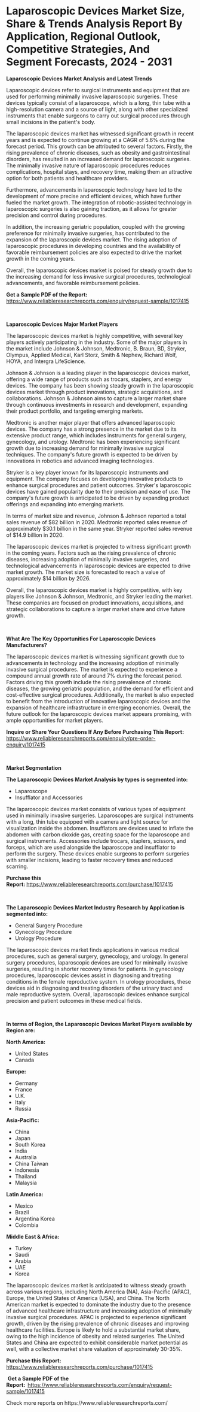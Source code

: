 <p><h1>Laparoscopic Devices Market Size, Share & Trends Analysis Report By Application, Regional Outlook, Competitive Strategies, And Segment Forecasts, 2024 - 2031</h1></p><p><strong>Laparoscopic Devices Market Analysis and Latest Trends</strong></p>
<p><p>Laparoscopic devices refer to surgical instruments and equipment that are used for performing minimally invasive laparoscopic surgeries. These devices typically consist of a laparoscope, which is a long, thin tube with a high-resolution camera and a source of light, along with other specialized instruments that enable surgeons to carry out surgical procedures through small incisions in the patient's body.</p><p>The laparoscopic devices market has witnessed significant growth in recent years and is expected to continue growing at a CAGR of 5.6% during the forecast period. This growth can be attributed to several factors. Firstly, the rising prevalence of chronic diseases, such as obesity and gastrointestinal disorders, has resulted in an increased demand for laparoscopic surgeries. The minimally invasive nature of laparoscopic procedures reduces complications, hospital stays, and recovery time, making them an attractive option for both patients and healthcare providers.</p><p>Furthermore, advancements in laparoscopic technology have led to the development of more precise and efficient devices, which have further fueled the market growth. The integration of robotic-assisted technology in laparoscopic surgeries is also gaining traction, as it allows for greater precision and control during procedures.</p><p>In addition, the increasing geriatric population, coupled with the growing preference for minimally invasive surgeries, has contributed to the expansion of the laparoscopic devices market. The rising adoption of laparoscopic procedures in developing countries and the availability of favorable reimbursement policies are also expected to drive the market growth in the coming years.</p><p>Overall, the laparoscopic devices market is poised for steady growth due to the increasing demand for less invasive surgical procedures, technological advancements, and favorable reimbursement policies.</p></p>
<p><strong>Get a Sample PDF of the Report:&nbsp;</strong> <a href="https://www.reliableresearchreports.com/enquiry/request-sample/1017415">https://www.reliableresearchreports.com/enquiry/request-sample/1017415</a></p>
<p>&nbsp;</p>
<p><strong>Laparoscopic Devices Major Market Players</strong></p>
<p><p>The laparoscopic devices market is highly competitive, with several key players actively participating in the industry. Some of the major players in the market include Johnson & Johnson, Medtronic, B. Braun, BD, Stryker, Olympus, Applied Medical, Karl Storz, Smith & Nephew, Richard Wolf, HOYA, and Intergra LifeScience. </p><p>Johnson & Johnson is a leading player in the laparoscopic devices market, offering a wide range of products such as trocars, staplers, and energy devices. The company has been showing steady growth in the laparoscopic devices market through product innovations, strategic acquisitions, and collaborations. Johnson & Johnson aims to capture a larger market share through continuous investments in research and development, expanding their product portfolio, and targeting emerging markets.</p><p>Medtronic is another major player that offers advanced laparoscopic devices. The company has a strong presence in the market due to its extensive product range, which includes instruments for general surgery, gynecology, and urology. Medtronic has been experiencing significant growth due to increasing demand for minimally invasive surgical techniques. The company's future growth is expected to be driven by innovations in robotics and advanced imaging technologies.</p><p>Stryker is a key player known for its laparoscopic instruments and equipment. The company focuses on developing innovative products to enhance surgical procedures and patient outcomes. Stryker's laparoscopic devices have gained popularity due to their precision and ease of use. The company's future growth is anticipated to be driven by expanding product offerings and expanding into emerging markets.</p><p>In terms of market size and revenue, Johnson & Johnson reported a total sales revenue of $82 billion in 2020. Medtronic reported sales revenue of approximately $30.1 billion in the same year. Stryker reported sales revenue of $14.9 billion in 2020.</p><p>The laparoscopic devices market is projected to witness significant growth in the coming years. Factors such as the rising prevalence of chronic diseases, increasing adoption of minimally invasive surgeries, and technological advancements in laparoscopic devices are expected to drive market growth. The market size is forecasted to reach a value of approximately $14 billion by 2026.</p><p>Overall, the laparoscopic devices market is highly competitive, with key players like Johnson & Johnson, Medtronic, and Stryker leading the market. These companies are focused on product innovations, acquisitions, and strategic collaborations to capture a larger market share and drive future growth.</p></p>
<p>&nbsp;</p>
<p><strong>What Are The Key Opportunities For Laparoscopic Devices Manufacturers?</strong></p>
<p><p>The laparoscopic devices market is witnessing significant growth due to advancements in technology and the increasing adoption of minimally invasive surgical procedures. The market is expected to experience a compound annual growth rate of around 7% during the forecast period. Factors driving this growth include the rising prevalence of chronic diseases, the growing geriatric population, and the demand for efficient and cost-effective surgical procedures. Additionally, the market is also expected to benefit from the introduction of innovative laparoscopic devices and the expansion of healthcare infrastructure in emerging economies. Overall, the future outlook for the laparoscopic devices market appears promising, with ample opportunities for market players.</p></p>
<p><strong>Inquire or Share Your Questions If Any Before Purchasing This Report:</strong> <a href="https://www.reliableresearchreports.com/enquiry/pre-order-enquiry/1017415">https://www.reliableresearchreports.com/enquiry/pre-order-enquiry/1017415</a></p>
<p>&nbsp;</p>
<p><strong>Market Segmentation</strong></p>
<p><strong>The Laparoscopic Devices Market Analysis by types is segmented into:</strong></p>
<p><ul><li>Laparoscope</li><li>Insufflator and Accessories</li></ul></p>
<p><p>The laparoscopic devices market consists of various types of equipment used in minimally invasive surgeries. Laparoscopes are surgical instruments with a long, thin tube equipped with a camera and light source for visualization inside the abdomen. Insufflators are devices used to inflate the abdomen with carbon dioxide gas, creating space for the laparoscope and surgical instruments. Accessories include trocars, staplers, scissors, and forceps, which are used alongside the laparoscope and insufflator to perform the surgery. These devices enable surgeons to perform surgeries with smaller incisions, leading to faster recovery times and reduced scarring.</p></p>
<p><strong>Purchase this Report:&nbsp;</strong><a href="https://www.reliableresearchreports.com/purchase/1017415">https://www.reliableresearchreports.com/purchase/1017415</a></p>
<p>&nbsp;</p>
<p><strong>The Laparoscopic Devices Market Industry Research by Application is segmented into:</strong></p>
<p><ul><li>General Surgery Procedure</li><li>Gynecology Procedure</li><li>Urology Procedure</li></ul></p>
<p><p>The laparoscopic devices market finds applications in various medical procedures, such as general surgery, gynecology, and urology. In general surgery procedures, laparoscopic devices are used for minimally invasive surgeries, resulting in shorter recovery times for patients. In gynecology procedures, laparoscopic devices assist in diagnosing and treating conditions in the female reproductive system. In urology procedures, these devices aid in diagnosing and treating disorders of the urinary tract and male reproductive system. Overall, laparoscopic devices enhance surgical precision and patient outcomes in these medical fields.</p></p>
<p>&nbsp;</p>
<p><strong>In terms of Region, the Laparoscopic Devices Market Players available by Region are:</strong></p>
<p>
    <p> <strong> North America: </strong>
        <ul>
            <li>United States</li>
            <li>Canada</li>
        </ul>
        </p> 
    <p> <strong> Europe: </strong>
        <ul>
            <li>Germany</li>
            <li>France</li>
            <li>U.K.</li>
            <li>Italy</li>
            <li>Russia</li>
        </ul>
        </p> 
    <p> <strong> Asia-Pacific: </strong>
        <ul>
            <li>China</li>
            <li>Japan</li>
            <li>South Korea</li>
            <li>India</li>
            <li>Australia</li>
            <li>China Taiwan</li>
            <li>Indonesia</li>
            <li>Thailand</li>
            <li>Malaysia</li>
        </ul>
        </p> 
    <p> <strong> Latin America: </strong>
        <ul>
            <li>Mexico</li>
            <li>Brazil</li>
            <li>Argentina Korea</li>
            <li>Colombia</li>
        </ul>
        </p> 
    <p> <strong> Middle East & Africa: </strong>
        <ul>
            <li>Turkey</li>
            <li>Saudi</li>
            <li>Arabia</li>
            <li>UAE</li>
            <li>Korea</li>
        </ul>
    </p>
    </p>
<p><p>The laparoscopic devices market is anticipated to witness steady growth across various regions, including North America (NA), Asia-Pacific (APAC), Europe, the United States of America (USA), and China. The North American market is expected to dominate the industry due to the presence of advanced healthcare infrastructure and increasing adoption of minimally invasive surgical procedures. APAC is projected to experience significant growth, driven by the rising prevalence of chronic diseases and improving healthcare facilities. Europe is likely to hold a substantial market share, owing to the high incidence of obesity and related surgeries. The United States and China are expected to exhibit considerable market potential as well, with a collective market share valuation of approximately 30-35%.</p></p>
<p><strong>Purchase this Report: </strong><a href="https://www.reliableresearchreports.com/purchase/1017415">https://www.reliableresearchreports.com/purchase/1017415</a></p>
<p>&nbsp;<strong>Get a Sample PDF of the Report:&nbsp;&nbsp;</strong><a href="https://www.reliableresearchreports.com/enquiry/request-sample/1017415">https://www.reliableresearchreports.com/enquiry/request-sample/1017415</a></p>
<p><strong></strong></p>
<p>Check more reports on https://www.reliableresearchreports.com/</p>